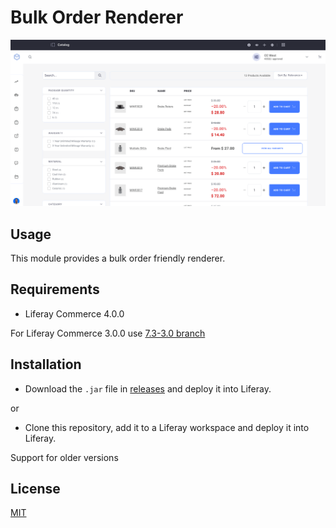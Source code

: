 # Bulk Order Renderer

![Freelancer](doc/preview.png
)

## Usage

This module provides a bulk order friendly renderer.     

## Requirements

- Liferay Commerce 4.0.0

For Liferay Commerce 3.0.0 use [7.3-3.0 branch](https://github.com/jhanda/bulk-order-renderer/tree/7.3-3.0)
## Installation

- Download the `.jar` file in [releases](https://github.com/jhanda/bulk-order-renderer/releases/tag/4.0.0) and deploy it into Liferay.

or

- Clone this repository, add it to a Liferay workspace and deploy it into Liferay.

Support for older versions 
## License

[MIT](LICENSE)